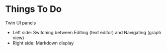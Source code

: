 # Things To Do

Twin UI panels
- Left side: Switching between Editing (text editor) and Navigating (graph view)
- Right side: Markdown display